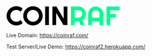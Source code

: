 ![Alt text](app/static/_images/_github/cr_text.png?raw=true "Title")

Live Domain: https://coinraf.com/

Test Server/Live Demo: https://coinraf2.herokuapp.com/
